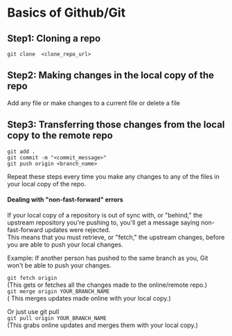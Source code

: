 # Basics of Github/Git

## Step1: Cloning a repo  
`git clone  <clone_repo_url>`

## Step2: Making changes in the local copy of the repo  
Add any file or make changes to a current file or delete a file

## Step3: Transferring those changes from the local copy to the remote repo  
`git add .`  
`git commit -m "<commit_message>"`  
`git push origin <branch_name>`

Repeat these steps every time you make any changes to any of the files in your local copy of the repo.

#### Dealing with "non-fast-forward" errors  
If your local copy of a repository is out of sync with, or "behind," the upstream repository you're pushing to, you'll get a message saying non-fast-forward updates were rejected.  
This means that you must retrieve, or "fetch," the upstream changes, before you are able to push your local changes.  

Example: If another person has pushed to the same branch as you, Git won't be able to push your changes.

`git fetch origin`  
(This gets or fetches all the changes made to the online/remote repo.)  
`git merge origin YOUR_BRANCH_NAME`  
( This merges updates made online with your local copy.)

Or just use git pull  
`git pull origin YOUR_BRANCH_NAME`  
(This grabs online updates and merges them with your local copy.)